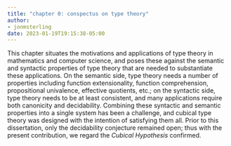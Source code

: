 ```yaml
---
title: "chapter 0: conspectus on type theory"
author:
- jonmsterling
date: 2023-01-19T19:15:38-05:00
---
```


This chapter situates the motivations and applications of type theory in mathematics and computer science, and poses these against the semantic and syntactic properties of type theory that are needed to substantiate these applications. On the semantic side, type theory needs a number of properties including function extensionality, function comprehension, propositional univalence, effective quotients, etc.; on the syntactic side, type theory needs to be at least consistent, and many applications require both canonicity and decidability. Combining these syntactic and semantic properties into a single system has been a challenge, and cubical type theory was designed with the intention of satisfying them all. Prior to this dissertation, only the decidability conjecture remained open; thus with the present contribution, we regard the *Cubical Hypothesis* confirmed.
